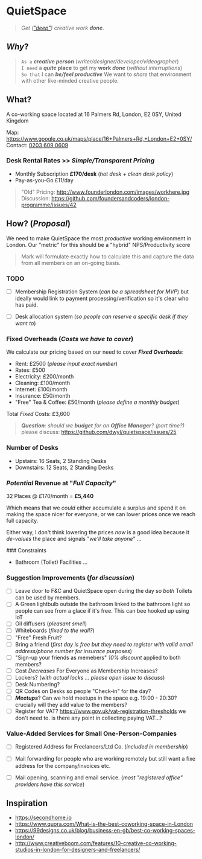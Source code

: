 # QuietSpace

> _Get (["deep"](https://www.youtube.com/watch?v=KX_2a_jsGYw))
creative work **done**_.

## _Why_?

> `As a` ***creative person*** (_writer/designer/developer/videographer_)<br />
> `I need` a **_quite_ place** to get my **work _done_** (_without interruptions_) <br />
> `So that` I can ***be/feel productive***
We want to _share_ that environment with other like-minded creative people.

## What?

A co-working space located at 16 Palmers Rd, London, E2 0SY, United Kingdom

Map: https://www.google.co.uk/maps/place/16+Palmers+Rd,+London+E2+0SY/ <br />
Contact: <a href="tel:02036090609">0203 609 0609</a>

### Desk Rental Rates >> _Simple/Transparent Pricing_

+ Monthly Subscription **£170/desk** (_hot desk + clean desk policy_)
+ Pay-as-you-Go £11/day

> "Old" Pricing: http://www.founderlondon.com/images/workhere.jpg
> Discussion: https://github.com/foundersandcoders/london-programme/issues/42


## How? (_Proposal_)

We need to make QuietSpace the most _productive_ working environment in London.
Our "metric" for this should be a "hybrid" NPS/Productivity score

> Mark will formulate exactly how to calculate this and capture the data
  from all members on an on-going basis.

### TODO

+ [ ] Membership Registration System (_can be a spreadsheet for MVP_)
but ideally would link to payment processing/verification so it's clear who has paid.
+ [ ] Desk allocation system (_so people can reserve a specific desk if they want to_)


### Fixed Overheads (_Costs we have to cover_)

We calculate our pricing based on our need to cover ***Fixed Overheads***:
+ Rent: £2500 (_please input exact number_)
+ Rates: £500
+ Electricity: £200/month
+ Cleaning: £100/month
+ Internet: £100/month
+ Insurance: £50/month
+ "Free" Tea & Coffee: £50/month  (_please define a monthly budget_)

Total _Fixed_ Costs: £3,600

> _**Question**: should we **budget** for an **Office Manager**? (part time?)_
please discuss: https://github.com/dwyl/quietspace/issues/25

### Number of Desks

+ Upstairs: 16 Seats, 2 Standing Desks
+ Downstairs: 12 Seats, 2 Standing Desks

### _Potential_ Revenue at "_Full Capacity_"

32 Places @ £170/month = **£5,440**

Which means that we _could_ either accumulate a surplus and spend it
on making the space nicer for everyone, or we can lower prices once
we reach full capacity.

Either way, I don't think lowering the prices _now_ is a good idea
because it _de-values_ the place and signals "_we'll take anyone_" ...


### Constraints

+ Bathroom (Toilet) Facilities ...

### Suggestion Improvements (_for discussion_)

+ [ ] Leave door to F&C and QuietSpace open during the day so _both_ Toilets
can be used by members.
+ [ ] A Green lightbulb outside the bathroom linked to the bathroom light so people
can see from a glace if it's free. This can bee hooked up using IoT
+ [ ] Oil diffusers (_pleasant smell_)
+ [ ] Whiteboards (_fixed to the wall?_)
+ [ ] "Free" Fresh Fruit?
+ [ ] Bring a friend (_first day is free but they need to register
  with valid email address/phone number for insurace purposes_)
+ [ ] "Sign-up your friends as memebers" _10% discount_ applied to both members?
+ [ ] Cost _Decreases_ For Everyone as Membership Increases?
+ [ ] Lockers? (_with actual locks ... please open issue to discuss_)
+ [ ] Desk Numbering?
+ [ ] QR Codes on Desks so people "Check-in" for the day?
+ [ ] ***Meetups***? Can we hold meetups in the space e.g. 19:00 - 20:30?
crucially will they add value to the members?
+ [ ] Register for VAT? https://www.gov.uk/vat-registration-thresholds we don't
need to. is there any point in collecting paying VAT...?

### Value-Added Services for Small One-Person-Companies

+ [ ] Registered Address for Freelancers/Ltd Co. (_included in membership_)
+ [ ] Mail forwarding for people who are working remotely but still want a fixe address
for the company/invoices etc.
+ [ ] Mail opening, scanning and email service. (_most "registered office" providers have this service_)


## Inspiration

+ https://secondhome.io
+ https://www.quora.com/What-is-the-best-coworking-space-in-London
+ https://99designs.co.uk/blog/business-en-gb/best-co-working-spaces-london/
+ http://www.creativeboom.com/features/10-creative-co-working-studios-in-london-for-designers-and-freelancers/

